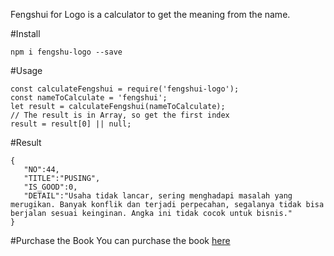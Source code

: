 [logo]: https://github.com/ace3/fengshui-logo/blob/master/cover.jpg?raw=true "Fengshui Untuk Logo"

Fengshui for Logo is a calculator to get the meaning from the name.

#Install

`npm i fengshu-logo --save`

#Usage
```
const calculateFengshui = require('fengshui-logo');
const nameToCalculate = 'fengshui';
let result = calculateFengshui(nameToCalculate);
// The result is in Array, so get the first index
result = result[0] || null;
```

#Result
```
{
   "NO":44,
   "TITLE":"PUSING",
   "IS_GOOD":0,
   "DETAIL":"Usaha tidak lancar, sering menghadapi masalah yang merugikan. Banyak konflik dan terjadi perpecahan, segalanya tidak bisa berjalan sesuai keinginan. Angka ini tidak cocok untuk bisnis."
}
```

#Purchase the Book
You can purchase the book [here](https://ebooks.gramedia.com/books/feng-shui-untuk-logo)
